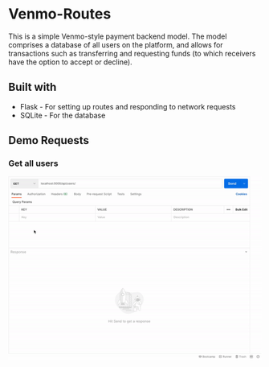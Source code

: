 # Venmo-Routes

This is a simple Venmo-style payment backend model. The model comprises a database of all users on the platform, and allows for transactions such as transferring and requesting funds (to which receivers have the option to accept or decline).

## Built with
<ul>
  <li> Flask - For setting up routes and responding to network requests </li>
  <li> SQLite - For the database </li>
</ul>

## Demo Requests

### Get all users
<img src = "demo/display_users.gif"> </img>

